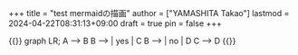 +++
title = "test mermaidの描画"
author = ["YAMASHITA Takao"]
lastmod = 2024-04-22T08:31:13+09:00
draft = true
pin = false
+++

{{<mermaid>}}
graph LR;
  A --> B
  B --> | yes | C
  B --> | no  | D
  C --> D
{{</mermaid>}}
